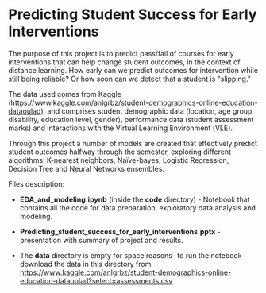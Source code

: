 # Predicting Student Success for Early Interventions

The purpose of this project is to predict pass/fail of courses for early interventions that can help change student outcomes, in the context of distance learning. How early can we predict outcomes for intervention while still being reliable? Or how soon can we detect that a student is "slipping."

The data used comes from Kaggle (https://www.kaggle.com/anlgrbz/student-demographics-online-education-dataoulad), and comprises student demographic data (location, age group, disability, education level, gender), performance data (student assessment marks) and interactions with the Virtual Learning Environment (VLE).

Through this project a number of models are created that effectively predict student outcomes halfway through the semester, exploring different algorithms: K-nearest neighbors, Naïve-bayes, Logistic Regression, Decision Tree and Neural Networks ensembles. 


Files description: 

* **EDA_and_modeling.ipynb​** (inside the **code** directory) - Notebook that contains all the code for data preparation, exploratory data analysis and modeling.

* **Predicting_student_success_for_early_interventions.pptx** - presentation with summary of project and results.

* The **data** directory is empty for space reasons- to run the notebook download the data in this directory from https://www.kaggle.com/anlgrbz/student-demographics-online-education-dataoulad?select=assessments.csv

 


